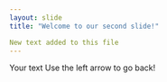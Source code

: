 ```yaml
---
layout: slide
title: "Welcome to our second slide!"

New text added to this file
---
```

Your text
Use the left arrow to go back!
